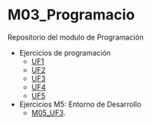 # M03_Programacio
Repositorio del modulo de Programación
  - Ejercicios de programación
      -  [UF1](/UF1Activitats)
      -  [UF2](/UF2Activitats)
      -  [UF3](/UF3Activitats)
      -  [UF4](/UF4Activitats)
      -  [UF5](/UF5Activitats)
  - Ejercicios M5: Entorno de Desarrollo
      -  [M05_UF3](/M5_UF3Activitats).
